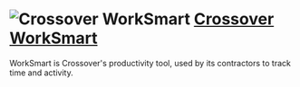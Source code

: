 ﻿# ![Crossover WorkSmart](https://www.crossover.com/assets/img/favicon.png "Crossover WorkSmart") [Crossover WorkSmart](https://www.crossover.com/pages/worksmart-productivity-tool)

WorkSmart is Crossover's productivity tool, used by its contractors to track
time and activity.

